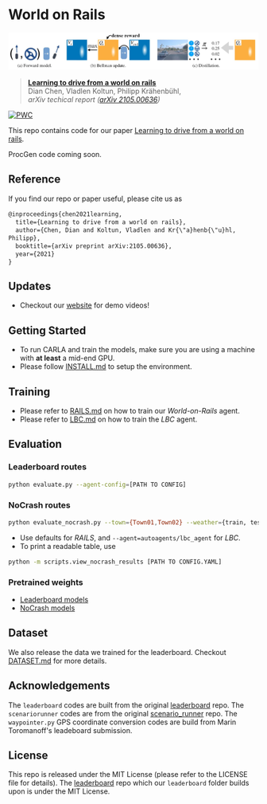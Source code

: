 # World on Rails

![teaser](assets/teaser.jpg)
> [**Learning to drive from a world on rails**](https://dotchen.github.io/world_on_rails/)    
> Dian Chen, Vladlen Koltun, Philipp Kr&auml;henb&uuml;hl,        
> _arXiv techical report ([arXiv 2105.00636](https://arxiv.org/abs/2105.00636))_

[![PWC](https://img.shields.io/endpoint.svg?url=https://paperswithcode.com/badge/learning-to-drive-from-a-world-on-rails/autonomous-driving-on-carla-leaderboard)](https://paperswithcode.com/sota/autonomous-driving-on-carla-leaderboard?p=learning-to-drive-from-a-world-on-rails)

This repo contains code for our paper [Learning to drive from a world on rails](https://arxiv.org/abs/2105.00636).

ProcGen code coming soon.

## Reference
If you find our repo or paper useful, please cite us as
```
@inproceedings{chen2021learning,
  title={Learning to drive from a world on rails},
  author={Chen, Dian and Koltun, Vladlen and Kr{\"a}henb{\"u}hl, Philipp},
  booktitle={arXiv preprint arXiv:2105.00636},
  year={2021}
}
```

## Updates
* Checkout our [website](https://dotchen.github.io/world_on_rails/) for demo videos!

## Getting Started
* To run CARLA and train the models, make sure you are using a machine with **at least** a mid-end GPU.
* Please follow [INSTALL.md](docs/INSTALL.md) to setup the environment.

## Training

* Please refer to [RAILS.md](docs/RAILS.md) on how to train our _World-on-Rails_ agent.
* Please refer to [LBC.md](docs/LBC.md) on how to train the _LBC_ agent.

## Evaluation

### Leaderboard routes
```bash
python evaluate.py --agent-config=[PATH TO CONFIG]
```

### NoCrash routes
```bash
python evaluate_nocrash.py --town={Town01,Town02} --weather={train, test} --agent-config=[PATH TO CONFIG] --resume
```
* Use defaults for _RAILS_, and `--agent=autoagents/lbc_agent` for _LBC_.
* To print a readable table, use 
```bash
python -m scripts.view_nocrash_results [PATH TO CONFIG.YAML]
```

### Pretrained weights
* [Leaderboard models](https://utexas.box.com/s/8lcl7istkr23dtjqqiyu0v8is7ha5u2r)
* [NoCrash models](https://utexas.box.com/s/54m24gz5xwy1oagsqmgosch7pq561h2e)

## Dataset
We also release the data we trained for the leaderboard. 
Checkout [DATASET.md](docs/DATASET.md) for more details.

## Acknowledgements
The `leaderboard` codes are built from the original [leaderboard](https://github.com/carla-simulator/leaderboard.git) repo.
The `scenariorunner` codes are from the original [scenario_runner](https://github.com/carla-simulator/scenario_runner.git) repo.
The `waypointer.py` GPS coordinate conversion codes are build from Marin Toromanoff's leadeboard submission.

## License
This repo is released under the MIT License (please refer to the LICENSE file for details). The [leaderboard](https://github.com/carla-simulator/leaderboard.git) repo which our `leaderboard` folder builds upon is under the MIT License. 
